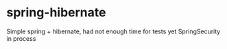 # spring-hibernate
Simple spring + hibernate, had not enough time for tests yet
SpringSecurity in process
